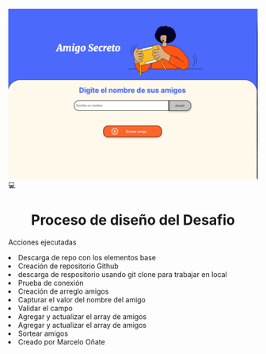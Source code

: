 ![alt text](image.png)
💻 



<h1 align="center"> Proceso de diseño del Desafio </h1>

<p>Acciones ejecutadas</p>


<li>Descarga de repo con los elementos base</li>
<li>Creación de repositorio Github</li>
<li>descarga de respositorio usando git clone para trabajar en local</li>
<li>Prueba de conexión</li>
<li>Creación de arreglo amigos</li>
<li>Capturar el valor del nombre del amigo</li>
<li>Validar el campo</li>
<li>Agregar y actualizar el array de amigos</li>
<li>Agregar y actualizar el array de amigos</li>
<li>Sortear amigos</li>
<li>Creado por Marcelo Oñate</li>





